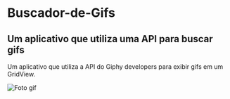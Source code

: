 # Buscador-de-Gifs
 ## Um aplicativo que utiliza uma API para buscar gifs

 Um aplicativo que utiliza a API do Giphy developers para exibir gifs em um GridView.

 ![Foto gif](https://github.com/CledilsonWisp/Buscador-de-Gifs/blob/main/GIF-210216_123449.gif)

